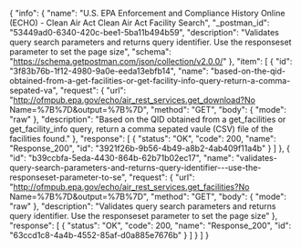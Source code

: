 {
  "info": {
    "name": "U.S. EPA Enforcement and Compliance History Online (ECHO) - Clean Air Act Clean Air Act Facility Search",
    "_postman_id": "53449ad0-6340-420c-bee1-5ba11b494b59",
    "description": "Validates query search parameters and returns query identifier.  Use the responseset parameter to set the page size",
    "schema": "https://schema.getpostman.com/json/collection/v2.0.0/"
  },
  "item": [
    {
      "id": "3f83b76b-1f12-4980-9a0e-eeda13ebfb14",
      "name": "based-on-the-qid-obtained-from-a-get-facilities-or-get-facility-info-query-return-a-comma-sepated-va",
      "request": {
        "url": "http://ofmpub.epa.gov/echo/air_rest_services.get_download?No Name=%7B%7D&output=%7B%7D",
        "method": "GET",
        "body": {
          "mode": "raw"
        },
        "description": "Based on the QID obtained from a get_facilities or get_facility_info query, return a comma sepated vaule (CSV) file of the facilities found."
      },
      "response": [
        {
          "status": "OK",
          "code": 200,
          "name": "Response_200",
          "id": "3921f26b-9b56-4b49-a8b2-4ab409f11a4b"
        }
      ]
    },
    {
      "id": "b39ccbfa-5eda-4430-864b-62b71b02ec17",
      "name": "validates-query-search-parameters-and-returns-query-identifier---use-the-responseset-parameter-to-se",
      "request": {
        "url": "http://ofmpub.epa.gov/echo/air_rest_services.get_facilities?No Name=%7B%7D&output=%7B%7D",
        "method": "GET",
        "body": {
          "mode": "raw"
        },
        "description": "Validates query search parameters and returns query identifier.  Use the responseset parameter to set the page size"
      },
      "response": [
        {
          "status": "OK",
          "code": 200,
          "name": "Response_200",
          "id": "63ccd1c8-4a4b-4552-85af-d0a885e7676b"
        }
      ]
    }
  ]
}